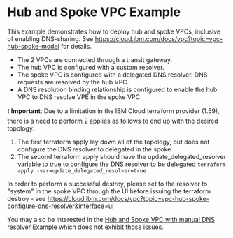 # Hub and Spoke VPC Example

This example demonstrates how to deploy hub and spoke VPCs, inclusive of enabling DNS-sharing. See https://cloud.ibm.com/docs/vpc?topic=vpc-hub-spoke-model for details.
- The 2 VPCs are connected through a transit gateway.
- The hub VPC is configured with a custom resolver.
- The spoke VPC is configured with a delegated DNS resolver. DNS requests are resolved by the hub VPC.
- A DNS resolution binding relationship is configured to enable the hub VPC to DNS resolve VPE in the spoke VPC.


:exclamation: **Important**: Due to a limitation in the IBM Cloud terraform provider (1.59), there is a need to perform 2 applies as follows to end up with the desired topology:
1. The first terraform apply lay down all of the topology, but does not configure the DNS resolver to delegated in the spoke
2. The second terraform apply should have the update_delegated_resolver variable to true to configure the DNS resolver to be delegated ```terraform apply -var=update_delegated_resolver=true```

In order to perform a successful destroy, please set to the resolver to "system" in the spoke VPC through the UI before issuing the terraform destroy - see https://cloud.ibm.com/docs/vpc?topic=vpc-hub-spoke-configure-dns-resolver&interface=ui

You may also be interested in the [Hub and Spoke VPC with manual DNS resolver Example](../hub-spoke-manual-resolver/) which does not exhibit those issues.
